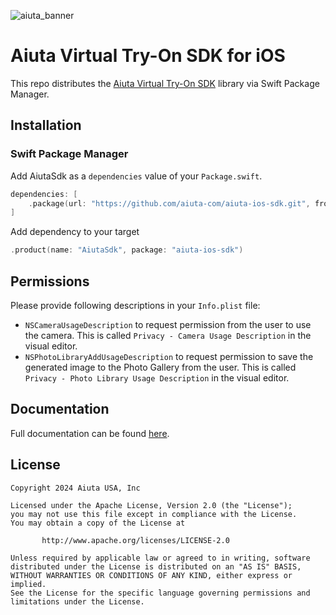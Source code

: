 ![aiuta_banner](https://docs.aiuta.com/media/about.png)

# Aiuta Virtual Try-On SDK for iOS

This repo distributes the [Aiuta Virtual Try-On SDK](https://docs.aiuta.com/) library via Swift Package Manager.

## Installation

### Swift Package Manager

Add AiutaSdk as a `dependencies` value of your `Package.swift`.

```swift
dependencies: [
    .package(url: "https://github.com/aiuta-com/aiuta-ios-sdk.git", from: "4.2.0")
]
```

Add dependency to your target

```swift
.product(name: "AiutaSdk", package: "aiuta-ios-sdk")
```

## Permissions

Please provide following descriptions in your `Info.plist` file:

- `NSCameraUsageDescription` to request permission from the user to use the camera. This is called `Privacy - Camera Usage Description` in the visual editor.
- `NSPhotoLibraryAddUsageDescription` to request permission to save the generated image to the Photo Gallery from the user. This is called `Privacy - Photo Library Usage Description` in the visual editor.

## Documentation

Full documentation can be found [here](https://docs.aiuta.com/sdk/ios/).

## License

    Copyright 2024 Aiuta USA, Inc

    Licensed under the Apache License, Version 2.0 (the "License");
    you may not use this file except in compliance with the License.
    You may obtain a copy of the License at

           http://www.apache.org/licenses/LICENSE-2.0

    Unless required by applicable law or agreed to in writing, software
    distributed under the License is distributed on an "AS IS" BASIS,
    WITHOUT WARRANTIES OR CONDITIONS OF ANY KIND, either express or implied.
    See the License for the specific language governing permissions and
    limitations under the License.
